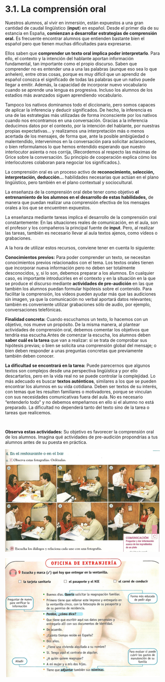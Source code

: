 
# 3.1. La comprensión oral

Nuestros alumnos, al vivir en inmersión, están expuestos a una gran cantidad de caudal lingüístico (**input**) en español. Desde el primer día de su estancia en España, **comienzan a desarrollar estrategias de comprensión oral.** Es frecuente encontrar alumnos que entienden bastante bien el español pero que tienen muchas dificultades para expresarse.

Ellos saben que **comprender un texto oral implica poder interpretarlo**. Para ello, el contexto y la intención del hablante aportan información fundamental, tan importante como el propio discurso. Saben que comprender no es entender una a una las palabras (aunque eso sea lo que anhelen), entre otras cosas, porque es muy difícil que un aprendiz de español conozca el significado de todas las palabras que un nativo puede llegar a emitir. Además, la capacidad de incorporar nuevo vocabulario cuando se aprende una lengua es progresiva. Incluso los alumnos de los estadios más avanzados siguen aprendiendo vocabulario.

Tampoco los nativos dominamos todo el diccionario, pero somos capaces de aplicar la inferencia y deducir significados. De hecho, la inferencia es una de las estrategias más utilizadas de forma inconsciente por los nativos cuando nos encontramos en una conversación. Gracias a la inferencia deducimos datos por el contexto, por la intención del hablante, por nuestras propias expectativas… y realizamos una interpretación más o menos acertada de los mensajes, de forma que, ante la posible ambigüedad o malentendido, intervenimos en la conversación para solicitar aclaraciones, o bien reformulamos lo que hemos entendido esperando que nuestro interlocutor asienta o nos corrija, (Recordemos al respecto las máximas de Grice sobre la conversación. Su principio de cooperación explica cómo los interlocutores colaboran para negociar los significados.).

La comprensión oral es un proceso activo de **reconocimiento, selección, interpretación, deducción…** habilidades necesarias que actúan en el plano lingüístico, pero también en el plano contextual y sociocultural.

La enseñanza de la comprensión oral debe tener como objetivo **el entrenamiento de los alumnos en el desarrollo de estas habilidades,** de manera que puedan realizar una comprensión efectiva de los mensajes orales a los que se encuentren expuestos.  

La enseñanza mediante tareas implica el desarrollo de la comprensión oral constantemente: En las situaciones reales de comunicación, en el aula, son el profesor y los compañeros la principal fuente de **input**. Pero, al realizar las tareas, también es necesario llevar al aula textos ajenos, como vídeos o grabaciones.

A la hora de utilizar estos recursos, conviene tener en cuenta lo siguiente:

**Conocimientos previos:** Para poder comprender un texto, se necesitan conocimientos previos relacionados con el tema. Los textos orales tienen que incorporar nueva información pero no deben ser totalmente desconocidos, y, si lo son, debemos preparar a los alumnos. En cualquier caso, es importante introducirles en el contexto y en la situación en la que se produce el discurso mediante **actividades de pre-audición** en las que también los alumnos puedan formular hipótesis sobre el contenido. Para facilitar la comprensión, los vídeos pueden ayudar más que las audiciones sin imagen, ya que la comunicación no verbal aportará datos relevantes; también es conveniente utilizar grabaciones sólo de audio, por ejemplo, conversaciones telefónicas.

**Finalidad concreta:** Cuando escuchamos un texto, lo hacemos con un objetivo, nos mueve un propósito. De la misma manera, al plantear actividades de comprensión oral, debemos comentar los objetivos que tendría esa escucha.Antes de comenzar la escucha, los alumnos deben **saber cuál es la tarea** que van a realizar: si se trata de comprobar sus hipótesis previas; o bien se solicita una comprensión global del mensaje; o bien deben responder a unas preguntas concretas que previamente también deben conocer.

**La dificultad se encontrará en la tarea:** Puede parecernos que algunos textos son complejos desde una perspectiva lingüística y por ello descartarlos, pero en la vida real no se puede controlar la complejidad. Lo más adecuado es buscar **textos auténticos**, similares a los que se pueden encontrar los alumnos en su vida cotidiana. Deben ser textos de su interés, con temas que les resulten familiares o motivadores, porque se vinculan con sus necesidades comunicativas fuera del aula. No es necesario “entenderlo todo” y no debemos empeñarnos en ello si el alumno no está preparado. La dificultad no dependerá tanto del texto sino de la tarea o tareas que realicemos.

 

**Observa estas actividades:** Su objetivo es favorecer la comprensión oral de los alumnos. Imagina qué actividades de pre-audición propondrías a tus alumnos antes de su puesta en práctica.

![Centellas, A, Norris, D y Ruiz, J (2009): Español lengua viva 1 - Libro del alumno - Madrid Santillana. Pg. 65.](img/restaurante.jpg)

![Isabel Sanz, F (Coord) (2008): Horizontes - Español Nueva Lengua - Libro del alumno - Madrid SM Pg 13](img/oficina.jpg)

